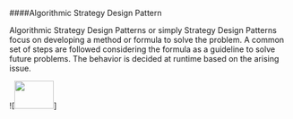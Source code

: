 ####Algorithmic Strategy Design Pattern

Algorithmic Strategy Design Patterns or simply Strategy Design Patterns focus on developing a method or formula to solve the problem. A common set of steps are followed considering the formula as a guideline to solve future problems. The behavior is decided at runtime based on the arising issue. 

![<img src="https://sourcemaking.com/files/v2/content/patterns/Strategy_example1-2x.png" width="70" height = "50"></img>]
